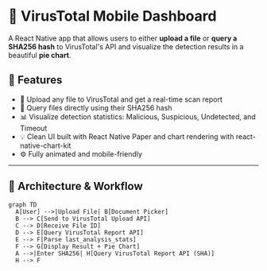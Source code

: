 # 📱 VirusTotal Mobile Dashboard

A React Native app that allows users to either **upload a file** or **query a SHA256 hash** to VirusTotal's API and visualize the detection results in a beautiful **pie chart**.

## 🚀 Features

- 📁 Upload any file to VirusTotal and get a real-time scan report
- 🔎 Query files directly using their SHA256 hash
- 📊 Visualize detection statistics: Malicious, Suspicious, Undetected, and Timeout
- 💡 Clean UI built with React Native Paper and chart rendering with react-native-chart-kit
- ⚙️ Fully animated and mobile-friendly

---

## 🧠 Architecture & Workflow

```mermaid
graph TD
  A[User] -->|Upload File| B[Document Picker]
  B --> C[Send to VirusTotal Upload API]
  C --> D[Receive File ID]
  D --> E[Query VirusTotal Report API]
  E --> F[Parse last_analysis_stats]
  F --> G[Display Result + Pie Chart]
  A -->|Enter SHA256| H[Query VirusTotal Report API (SHA)]
  H --> F
